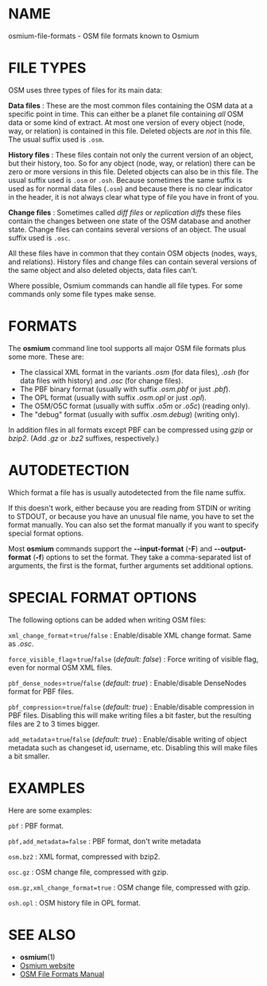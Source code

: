 
# NAME

osmium-file-formats - OSM file formats known to Osmium

# FILE TYPES

OSM uses three types of files for its main data:

**Data files**
:   These are the most common files containing the OSM data at a specific point
    in time. This can either be a planet file containing *all* OSM data or some
    kind of extract. At most one version of every object (node, way, or
    relation) is contained in this file. Deleted objects are *not* in this
    file. The usual suffix used is `.osm`.

**History files**
:   These files contain not only the current version of an object, but their
    history, too. So for any object (node, way, or relation) there can be zero
    or more versions in this file. Deleted objects can also be in this file.
    The usual suffix used is `.osm` or `.osh`. Because sometimes the same
    suffix is used as for normal data files (`.osm`) and because there is no
    clear indicator in the header, it is not always clear what type of file
    you have in front of you.

**Change files**
:   Sometimes called *diff files* or *replication diffs* these files
    contain the changes between one state of the OSM database and another
    state. Change files can contains several versions of an object.
    The usual suffix used is `.osc`.

All these files have in common that they contain OSM objects (nodes, ways, and
relations). History files and change files can contain several versions of the
same object and also deleted objects, data files can't.

Where possible, Osmium commands can handle all file types. For some commands
only some file types make sense.

# FORMATS

The **osmium** command line tool supports all major OSM file formats plus
some more. These are:

* The classical XML format in the variants *.osm* (for data files),
  *.osh* (for data files with history) and *.osc* (for change files).
* The PBF binary format (usually with suffix *.osm.pbf* or just *.pbf*).
* The OPL format (usually with suffix *.osm.opl* or just *.opl*).
* The O5M/O5C format (usually with suffix *.o5m* or *.o5c*) (reading only).
* The "debug" format (usually with suffix *.osm.debug*) (writing only).

In addition files in all formats except PBF can be compressed using *gzip* or
*bzip2*. (Add *.gz* or *.bz2* suffixes, respectively.)

# AUTODETECTION

Which format a file has is usually autodetected from the file name suffix.

If this doesn't work, either because you are reading from STDIN or writing to
STDOUT, or because you have an unusual file name, you have to set the format
manually. You can also set the format manually if you want to specify special
format options.

Most **osmium** commands support the **--input-format** (**-F**) and
**--output-format** (**-f**) options to set the format. They take a
comma-separated list of arguments, the first is the format, further arguments
set additional options.

# SPECIAL FORMAT OPTIONS

The following options can be added when writing OSM files:

`xml_change_format`=`true`/`false`
:   Enable/disable XML change format. Same as *.osc*.

`force_visible_flag`=`true`/`false` (*default: false*)
:   Force writing of visible flag, even for normal OSM XML files.

`pbf_dense_nodes`=`true`/`false` (*default: true*)
:   Enable/disable DenseNodes format for PBF files.

`pbf_compression`=`true`/`false` (*default: true*)
:   Enable/disable compression in PBF files. Disabling this will make writing
    files a bit faster, but the resulting files are 2 to 3 times bigger.

`add_metadata`=`true`/`false` (*default: true*)
:   Enable/disable writing of object metadata such as changeset id, username,
    etc. Disabling this will make files a bit smaller.


# EXAMPLES

Here are some examples:

`pbf`
:   PBF format.

`pbf,add_metadata=false`
:   PBF format, don't write metadata

`osm.bz2`
:   XML format, compressed with bzip2.

`osc.gz`
:   OSM change file, compressed with gzip.

`osm.gz,xml_change_format=true`
:   OSM change file, compressed with gzip.

`osh.opl`
:   OSM history file in OPL format.


# SEE ALSO

* **osmium**(1)
* [Osmium website](https://osmcode.org/osmium-tool/)
* [OSM File Formats Manual](https://osmcode.org/file-formats-manual/)


